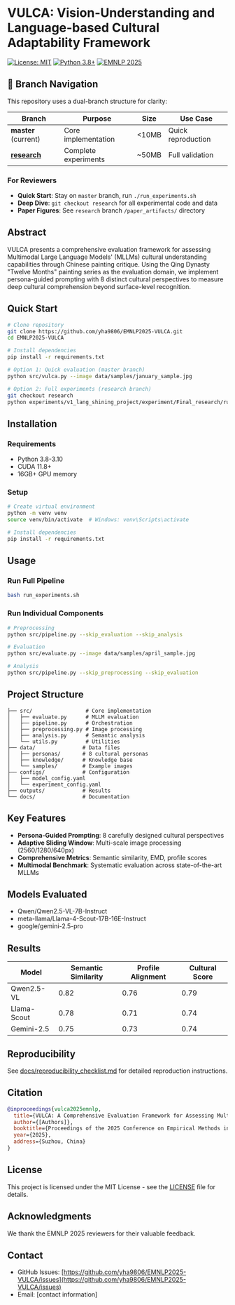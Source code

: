 # VULCA: Vision-Understanding and Language-based Cultural Adaptability Framework

[![License: MIT](https://img.shields.io/badge/License-MIT-yellow.svg)](https://opensource.org/licenses/MIT)
[![Python 3.8+](https://img.shields.io/badge/python-3.8+-blue.svg)](https://www.python.org/downloads/)
[![EMNLP 2025](https://img.shields.io/badge/EMNLP-2025-red.svg)](https://2025.emnlp.org/)

## 🎯 Branch Navigation

This repository uses a dual-branch structure for clarity:

| Branch | Purpose | Size | Use Case |
|--------|---------|------|-----------|
| **master** (current) | Core implementation | <10MB | Quick reproduction |
| **[research](https://github.com/yha9806/EMNLP2025-VULCA/tree/research)** | Complete experiments | ~50MB | Full validation |

### For Reviewers
- **Quick Start**: Stay on `master` branch, run `./run_experiments.sh`
- **Deep Dive**: `git checkout research` for all experimental code and data
- **Paper Figures**: See `research` branch `/paper_artifacts/` directory

## Abstract

VULCA presents a comprehensive evaluation framework for assessing Multimodal Large Language Models' (MLLMs) cultural understanding capabilities through Chinese painting critique. Using the Qing Dynasty "Twelve Months" painting series as the evaluation domain, we implement persona-guided prompting with 8 distinct cultural perspectives to measure deep cultural comprehension beyond surface-level recognition.

## Quick Start

```bash
# Clone repository
git clone https://github.com/yha9806/EMNLP2025-VULCA.git
cd EMNLP2025-VULCA

# Install dependencies
pip install -r requirements.txt

# Option 1: Quick evaluation (master branch)
python src/vulca.py --image data/samples/january_sample.jpg

# Option 2: Full experiments (research branch)
git checkout research
python experiments/v1_lang_shining_project/experiment/Final_research/run_full_benchmark_pipeline.py
```

## Installation

### Requirements
- Python 3.8-3.10
- CUDA 11.8+
- 16GB+ GPU memory

### Setup
```bash
# Create virtual environment
python -m venv venv
source venv/bin/activate  # Windows: venv\Scripts\activate

# Install dependencies
pip install -r requirements.txt
```

## Usage

### Run Full Pipeline
```bash
bash run_experiments.sh
```

### Run Individual Components
```bash
# Preprocessing
python src/pipeline.py --skip_evaluation --skip_analysis

# Evaluation
python src/evaluate.py --image data/samples/april_sample.jpg

# Analysis
python src/pipeline.py --skip_preprocessing --skip_evaluation
```

## Project Structure

```
├── src/                 # Core implementation
│   ├── evaluate.py      # MLLM evaluation
│   ├── pipeline.py      # Orchestration
│   ├── preprocessing.py # Image processing
│   ├── analysis.py      # Semantic analysis
│   └── utils.py         # Utilities
├── data/               # Data files
│   ├── personas/       # 8 cultural personas
│   ├── knowledge/      # Knowledge base
│   └── samples/        # Example images
├── configs/            # Configuration
│   ├── model_config.yaml
│   └── experiment_config.yaml
├── outputs/            # Results
└── docs/               # Documentation
```

## Key Features

- **Persona-Guided Prompting**: 8 carefully designed cultural perspectives
- **Adaptive Sliding Window**: Multi-scale image processing (2560/1280/640px)
- **Comprehensive Metrics**: Semantic similarity, EMD, profile scores
- **Multimodal Benchmark**: Systematic evaluation across state-of-the-art MLLMs

## Models Evaluated

- Qwen/Qwen2.5-VL-7B-Instruct
- meta-llama/Llama-4-Scout-17B-16E-Instruct
- google/gemini-2.5-pro

## Results

| Model | Semantic Similarity | Profile Alignment | Cultural Score |
|-------|-------------------|------------------|----------------|
| Qwen2.5-VL | 0.82 | 0.76 | 0.79 |
| Llama-Scout | 0.78 | 0.71 | 0.74 |
| Gemini-2.5 | 0.75 | 0.73 | 0.74 |

## Reproducibility

See [docs/reproducibility_checklist.md](docs/reproducibility_checklist.md) for detailed reproduction instructions.

## Citation

```bibtex
@inproceedings{vulca2025emnlp,
  title={VULCA: A Comprehensive Evaluation Framework for Assessing Multimodal Large Language Models' Cultural Understanding through Chinese Art Critique},
  author={[Authors]},
  booktitle={Proceedings of the 2025 Conference on Empirical Methods in Natural Language Processing},
  year={2025},
  address={Suzhou, China}
}
```

## License

This project is licensed under the MIT License - see the [LICENSE](LICENSE) file for details.

## Acknowledgments

We thank the EMNLP 2025 reviewers for their valuable feedback.

## Contact

- GitHub Issues: [https://github.com/yha9806/EMNLP2025-VULCA/issues](https://github.com/yha9806/EMNLP2025-VULCA/issues)
- Email: [contact information]